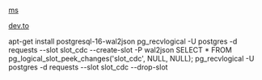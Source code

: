 [ms](https://techcommunity.microsoft.com/t5/azure-database-for-postgresql/change-data-capture-in-postgres-how-to-use-logical-decoding-and/ba-p/1396421)

[dev.to](https://dev.to/thiagosilvaf/how-to-use-change-database-capture-cdc-in-postgres-37b8)

apt-get install postgresql-16-wal2json
pg_recvlogical -U postgres -d requests --slot slot_cdc --create-slot -P wal2json
SELECT * FROM pg_logical_slot_peek_changes('slot_cdc', NULL, NULL);
pg_recvlogical -U postgres -d requests --slot slot_cdc --drop-slot